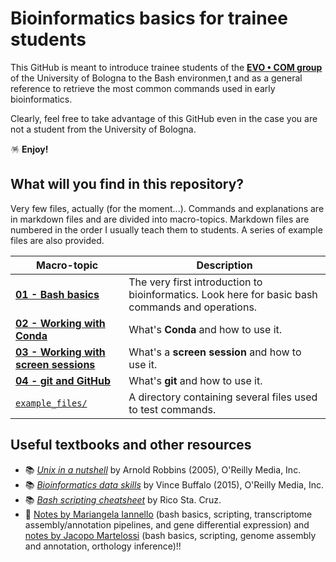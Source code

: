 # Bioinformatics basics for trainee students
This GitHub is meant to introduce trainee students of the **[EVO • COM group](https://sites.google.com/view/evo-com-unibo/home)** of the University of Bologna to the Bash environmen,t and as a general reference to retrieve the most common commands used in early bioinformatics.

Clearly, feel free to take advantage of this GitHub even in the case you are not a student from the University of Bologna.

🪅 **Enjoy!**

## What will you find in this repository?

Very few files, actually (for the moment...). Commands and explanations are in markdown files and are divided into macro-topics. Markdown files are numbered in the order I usually teach them to students. A series of example files are also provided.

| Macro-topic | Description |
| --- | --- |
| [**01 - Bash basics**](./01_bash_basics.md) | The very first introduction to bioinformatics. Look here for basic bash commands and operations. | 
| [**02 - Working with Conda**](./02_working_with_conda.md) | What's **Conda** and how to use it. |
| [**03 - Working with screen sessions**](./03_working_in_screen_sessions) | What's a **screen session** and how to use it. |
| [**04 - git and GitHub**](./04_git_and_github.md) | What's **git** and how to use it.
| [<code>example_files/</code>](./example_files/) | A directory containing several files used to test commands. |

## Useful textbooks and other resources
  - 📚 [*Unix in a nutshell*](https://www.oreilly.com/library/view/unix-in-a/0596100299/) by Arnold Robbins (2005), O'Reilly Media, Inc.
  - 📚 [*Bioinformatics data skills*](https://www.oreilly.com/library/view/bioinformatics-data-skills/9781449367480/) by Vince Buffalo (2015), O'Reilly Media, Inc.
  - 📚 [*Bash scripting cheatsheet*](https://devhints.io/bash) by Rico Sta. Cruz.
  - 📝 [Notes by Mariangela Iannello](https://github.com/MariangelaIannello/didattica) (bash basics, scripting, transcriptome assembly/annotation pipelines, and gene differential expression) and [notes by Jacopo Martelossi](https://github.com/jacopoM28/CompOmics_Tutorship/tree/main) (bash basics, scripting, genome assembly and annotation, orthology inference)!!